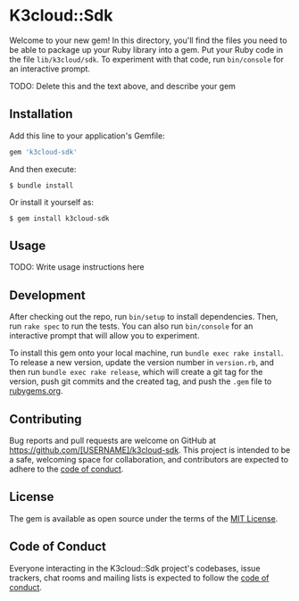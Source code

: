 # K3cloud::Sdk

Welcome to your new gem! In this directory, you'll find the files you need to be able to package up your Ruby library into a gem. Put your Ruby code in the file `lib/k3cloud/sdk`. To experiment with that code, run `bin/console` for an interactive prompt.

TODO: Delete this and the text above, and describe your gem

## Installation

Add this line to your application's Gemfile:

```ruby
gem 'k3cloud-sdk'
```

And then execute:

    $ bundle install

Or install it yourself as:

    $ gem install k3cloud-sdk

## Usage

TODO: Write usage instructions here

## Development

After checking out the repo, run `bin/setup` to install dependencies. Then, run `rake spec` to run the tests. You can also run `bin/console` for an interactive prompt that will allow you to experiment.

To install this gem onto your local machine, run `bundle exec rake install`. To release a new version, update the version number in `version.rb`, and then run `bundle exec rake release`, which will create a git tag for the version, push git commits and the created tag, and push the `.gem` file to [rubygems.org](https://rubygems.org).

## Contributing

Bug reports and pull requests are welcome on GitHub at https://github.com/[USERNAME]/k3cloud-sdk. This project is intended to be a safe, welcoming space for collaboration, and contributors are expected to adhere to the [code of conduct](https://github.com/[USERNAME]/k3cloud-sdk/blob/master/CODE_OF_CONDUCT.md).

## License

The gem is available as open source under the terms of the [MIT License](https://opensource.org/licenses/MIT).

## Code of Conduct

Everyone interacting in the K3cloud::Sdk project's codebases, issue trackers, chat rooms and mailing lists is expected to follow the [code of conduct](https://github.com/[USERNAME]/k3cloud-sdk/blob/master/CODE_OF_CONDUCT.md).
